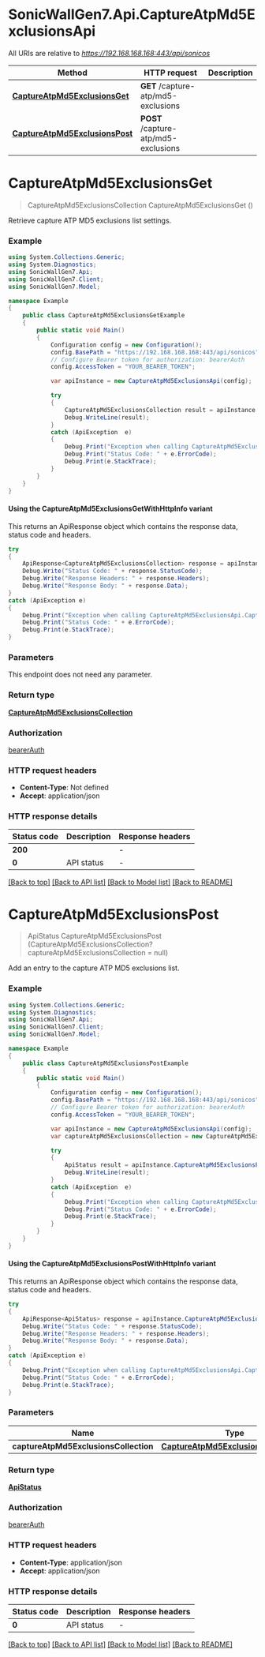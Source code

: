 # SonicWallGen7.Api.CaptureAtpMd5ExclusionsApi

All URIs are relative to *https://192.168.168.168:443/api/sonicos*

| Method | HTTP request | Description |
|--------|--------------|-------------|
| [**CaptureAtpMd5ExclusionsGet**](CaptureAtpMd5ExclusionsApi.md#captureatpmd5exclusionsget) | **GET** /capture-atp/md5-exclusions |  |
| [**CaptureAtpMd5ExclusionsPost**](CaptureAtpMd5ExclusionsApi.md#captureatpmd5exclusionspost) | **POST** /capture-atp/md5-exclusions |  |

<a id="captureatpmd5exclusionsget"></a>
# **CaptureAtpMd5ExclusionsGet**
> CaptureAtpMd5ExclusionsCollection CaptureAtpMd5ExclusionsGet ()



Retrieve capture ATP MD5 exclusions list settings.

### Example
```csharp
using System.Collections.Generic;
using System.Diagnostics;
using SonicWallGen7.Api;
using SonicWallGen7.Client;
using SonicWallGen7.Model;

namespace Example
{
    public class CaptureAtpMd5ExclusionsGetExample
    {
        public static void Main()
        {
            Configuration config = new Configuration();
            config.BasePath = "https://192.168.168.168:443/api/sonicos";
            // Configure Bearer token for authorization: bearerAuth
            config.AccessToken = "YOUR_BEARER_TOKEN";

            var apiInstance = new CaptureAtpMd5ExclusionsApi(config);

            try
            {
                CaptureAtpMd5ExclusionsCollection result = apiInstance.CaptureAtpMd5ExclusionsGet();
                Debug.WriteLine(result);
            }
            catch (ApiException  e)
            {
                Debug.Print("Exception when calling CaptureAtpMd5ExclusionsApi.CaptureAtpMd5ExclusionsGet: " + e.Message);
                Debug.Print("Status Code: " + e.ErrorCode);
                Debug.Print(e.StackTrace);
            }
        }
    }
}
```

#### Using the CaptureAtpMd5ExclusionsGetWithHttpInfo variant
This returns an ApiResponse object which contains the response data, status code and headers.

```csharp
try
{
    ApiResponse<CaptureAtpMd5ExclusionsCollection> response = apiInstance.CaptureAtpMd5ExclusionsGetWithHttpInfo();
    Debug.Write("Status Code: " + response.StatusCode);
    Debug.Write("Response Headers: " + response.Headers);
    Debug.Write("Response Body: " + response.Data);
}
catch (ApiException e)
{
    Debug.Print("Exception when calling CaptureAtpMd5ExclusionsApi.CaptureAtpMd5ExclusionsGetWithHttpInfo: " + e.Message);
    Debug.Print("Status Code: " + e.ErrorCode);
    Debug.Print(e.StackTrace);
}
```

### Parameters
This endpoint does not need any parameter.
### Return type

[**CaptureAtpMd5ExclusionsCollection**](CaptureAtpMd5ExclusionsCollection.md)

### Authorization

[bearerAuth](../README.md#bearerAuth)

### HTTP request headers

 - **Content-Type**: Not defined
 - **Accept**: application/json


### HTTP response details
| Status code | Description | Response headers |
|-------------|-------------|------------------|
| **200** |  |  -  |
| **0** | API status |  -  |

[[Back to top]](#) [[Back to API list]](../README.md#documentation-for-api-endpoints) [[Back to Model list]](../README.md#documentation-for-models) [[Back to README]](../README.md)

<a id="captureatpmd5exclusionspost"></a>
# **CaptureAtpMd5ExclusionsPost**
> ApiStatus CaptureAtpMd5ExclusionsPost (CaptureAtpMd5ExclusionsCollection? captureAtpMd5ExclusionsCollection = null)



Add an entry to the capture ATP MD5 exclusions list.

### Example
```csharp
using System.Collections.Generic;
using System.Diagnostics;
using SonicWallGen7.Api;
using SonicWallGen7.Client;
using SonicWallGen7.Model;

namespace Example
{
    public class CaptureAtpMd5ExclusionsPostExample
    {
        public static void Main()
        {
            Configuration config = new Configuration();
            config.BasePath = "https://192.168.168.168:443/api/sonicos";
            // Configure Bearer token for authorization: bearerAuth
            config.AccessToken = "YOUR_BEARER_TOKEN";

            var apiInstance = new CaptureAtpMd5ExclusionsApi(config);
            var captureAtpMd5ExclusionsCollection = new CaptureAtpMd5ExclusionsCollection?(); // CaptureAtpMd5ExclusionsCollection? |  (optional) 

            try
            {
                ApiStatus result = apiInstance.CaptureAtpMd5ExclusionsPost(captureAtpMd5ExclusionsCollection);
                Debug.WriteLine(result);
            }
            catch (ApiException  e)
            {
                Debug.Print("Exception when calling CaptureAtpMd5ExclusionsApi.CaptureAtpMd5ExclusionsPost: " + e.Message);
                Debug.Print("Status Code: " + e.ErrorCode);
                Debug.Print(e.StackTrace);
            }
        }
    }
}
```

#### Using the CaptureAtpMd5ExclusionsPostWithHttpInfo variant
This returns an ApiResponse object which contains the response data, status code and headers.

```csharp
try
{
    ApiResponse<ApiStatus> response = apiInstance.CaptureAtpMd5ExclusionsPostWithHttpInfo(captureAtpMd5ExclusionsCollection);
    Debug.Write("Status Code: " + response.StatusCode);
    Debug.Write("Response Headers: " + response.Headers);
    Debug.Write("Response Body: " + response.Data);
}
catch (ApiException e)
{
    Debug.Print("Exception when calling CaptureAtpMd5ExclusionsApi.CaptureAtpMd5ExclusionsPostWithHttpInfo: " + e.Message);
    Debug.Print("Status Code: " + e.ErrorCode);
    Debug.Print(e.StackTrace);
}
```

### Parameters

| Name | Type | Description | Notes |
|------|------|-------------|-------|
| **captureAtpMd5ExclusionsCollection** | [**CaptureAtpMd5ExclusionsCollection?**](CaptureAtpMd5ExclusionsCollection?.md) |  | [optional]  |

### Return type

[**ApiStatus**](ApiStatus.md)

### Authorization

[bearerAuth](../README.md#bearerAuth)

### HTTP request headers

 - **Content-Type**: application/json
 - **Accept**: application/json


### HTTP response details
| Status code | Description | Response headers |
|-------------|-------------|------------------|
| **0** | API status |  -  |

[[Back to top]](#) [[Back to API list]](../README.md#documentation-for-api-endpoints) [[Back to Model list]](../README.md#documentation-for-models) [[Back to README]](../README.md)

